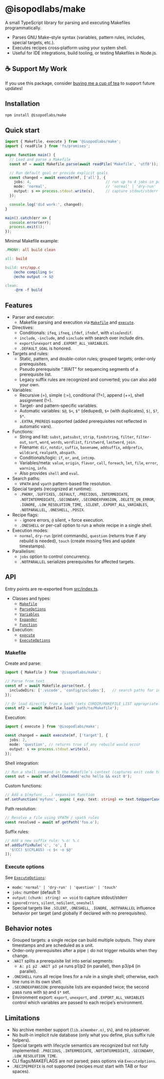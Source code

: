 # @isopodlabs/make

A small TypeScript library for parsing and executing Makefiles programmatically.

- Parses GNU Make–style syntax (variables, pattern rules, includes, special targets, etc.).
- Executes recipes cross‑platform using your system shell.
- Useful for IDE integrations, build tooling, or testing Makefiles in Node.js.

## ☕ Support My Work
If you use this package, consider [buying me a cup of tea](https://coff.ee/adrianstephens) to support future updates!

## Installation

```sh
npm install @isopodlabs/make
```

## Quick start

```ts
import { Makefile, execute } from '@isopodlabs/make';
import { readFile } from 'fs/promises';

async function main() {
  // Load and parse a Makefile
  const mf = await Makefile.parse(await readFile('Makefile', 'utf8'));

  // Run default goal or provide explicit goals
  const changed = await execute(mf, ['all'], {
    jobs: 4,                                  // run up to 4 jobs in parallel
    mode: 'normal',                           // 'normal' | 'dry-run' | 'question' | 'touch'
    output: s => process.stdout.write(s),     // capture stdout/stderr from recipes
  });

  console.log('did work:', changed);
}

main().catch(err => {
  console.error(err);
  process.exit(1);
});
```

Minimal Makefile example:

```makefile
.PHONY: all build clean

all: build

build: src/app.c
    @echo compiling $<
    @echo output -> $@

clean:
    -@rm -f build
```

## Features

- Parser and executor:
  - Makefile parsing and execution via [`Makefile`](src/parse.ts) and [`execute`](src/run.ts).
- Directives:
  - Conditionals: `ifeq`, `ifneq`, `ifdef`, `ifndef`, with `else`/`endif`.
  - `include`, `-include`, and `sinclude` with search over include dirs.
  - `export`/`unexport` and `.EXPORT_ALL_VARIABLES`.
  - `.DEFAULT_GOAL` is honored.
- Targets and rules:
  - Static, pattern, and double-colon rules; grouped targets; order-only prerequisites.
  - Pseudo prerequisite “.WAIT” for sequencing segments of a prerequisite list.
  - Legacy suffix rules are recognized and converted; you can also add your own.
- Variables:
  - Recursive (=), simple (:=), conditional (?=), append (+=), shell assignment (!=).
  - Target- and pattern-specific variables.
  - Automatic variables: `$@`, `$<`, `$^` (deduped), `$+` (with duplicates), `$|`, `$?`, `$*`.
  - `.EXTRA_PREREQS` supported (added prerequisites not reflected in automatic vars).
- Functions:
  - String and list: `subst`, `patsubst`, `strip`, `findstring`, `filter`, `filter-out`, `sort`,
    `word`, `words`, `wordlist`, `firstword`, `lastword`, `join`.
  - Filename: `dir`, `notdir`, `suffix`, `basename`, `addsuffix`, `addprefix`, `wildcard`,
    `realpath`, `abspath`.
  - Conditionals/logic: `if`, `or`, `and`, `intcmp`.
  - Variables/meta: `value`, `origin`, `flavor`, `call`, `foreach`, `let`, `file`, `error`, `warning`, `info`.
  - Also provides `shell` and `eval`.
- Search paths:
  - `VPATH` and `vpath` pattern-based file resolution.
- Special targets (recognized at runtime):
  - `.PHONY`, `.SUFFIXES`, `.DEFAULT`, `.PRECIOUS`, `.INTERMEDIATE`, `.NOTINTERMEDIATE`,
    `.SECONDARY`, `.SECONDEXPANSION`, `.DELETE_ON_ERROR`, `.IGNORE`, `.LOW_RESOLUTION_TIME`,
    `.SILENT`, `.EXPORT_ALL_VARIABLES`, `.NOTPARALLEL`, `.ONESHELL`, `.POSIX`.
- Recipe flags:
  - `-` ignore errors, `@` silent, `+` force execution.
  - `.ONESHELL` or per-call option to run a whole recipe in a single shell.
- Execution modes:
  - `normal`, `dry-run` (print commands), `question` (returns true if any rebuild is needed), `touch` (create missing files and update timestamps).
- Parallelism:
  - `jobs` option to control concurrency.
  - `.NOTPARALLEL` serializes prerequisites for affected targets.

## API

Entry points are re-exported from [src/index.ts](src/index.ts).

- Classes and types:
  - [`Makefile`](src/parse.ts)
  - [`ParseOptions`](src/parse.ts)
  - [`Variables`](src/variables.ts)
  - [`Expander`](src/variables.ts)
  - [`Function`](src/variables.ts)
- Execution:
  - [`execute`](src/run.ts)
  - [`ExecuteOptions`](src/run.ts)

### Makefile

Create and parse:

```ts
import { Makefile } from '@isopodlabs/make';

// Parse from text
const mf = await Makefile.parse(text, {
  includeDirs: ['.vscode', 'config/includes'],   // search paths for include/sinclude
});

// Or load directly from a path (sets CURDIR/MAKEFILE_LIST appropriately)
const mf2 = await Makefile.load('path/to/Makefile');
```

Execution:

```ts
import { execute } from '@isopodlabs/make';

const changed = await execute(mf, ['target'], {
  jobs: 2,
  mode: 'question', // returns true if any rebuild would occur
  output: s => process.stdout.write(s),
});
```

Shell integration:

```ts
// Run a shell command in the Makefile’s context (captures exit code to .SHELLEXIT)
const out = await mf.shellCommand('echo hello && exit 0');
```

Custom functions:

```ts
// Add a $(myfunc ...) expansion function
mf.setFunction('myfunc', async (_exp, text: string) => text.toUpperCase());
```

Path resolution:

```ts
// Resolve a file using VPATH / vpath rules
const resolved = await mf.getPath('foo.o');
```

Suffix rules:

```ts
// Add a new suffix rule: %.o: %.c
mf.addSuffixRule('c', 'o', [
  '$(CC) $(CFLAGS) -c $< -o $@'
]);
```

### Execute options

See [`ExecuteOptions`](src/run.ts):

- `mode`: `'normal' | 'dry-run' | 'question' | 'touch'`
- `jobs`: number (default 1)
- `output`: `(chunk: string) => void` to capture stdout/stderr
- `ignoreErrors`, `silent`, `noSilent`, `oneshell`
- Special targets like `.SILENT`, `.ONESHELL`, `.IGNORE`, `.NOTPARALLEL` influence behavior per target (and globally if declared with no prerequisites).

## Behavior notes

- Grouped targets: a single recipe can build multiple outputs. They share timestamps and are scheduled as a unit.
- Order-only prerequisites after a pipe `|` do not trigger rebuilds when they change.
- `.WAIT` splits a prerequisite list into serial segments:
  - `A: p1 p2 .WAIT p3 p4` runs p1/p2 (in parallel), then p3/p4 (in parallel).
- `.ONESHELL` runs all recipe lines for a rule in a single shell; otherwise, each line runs in its own shell.
- `.SECONDEXPANSION`: prerequisite lists are expanded twice; the second pass runs with `$@` and `$*` set.
- Environment export: `export`, `unexport`, and `.EXPORT_ALL_VARIABLES` control which variables are passed to each recipe’s environment.

## Limitations

- No archive member support (`lib.a(member.o)`, `$%`), and no jobserver.
- No built-in implicit rule database (only what you define, plus suffix rule helpers).
- Special targets with lifecycle semantics are recognized but not fully implemented: `.PRECIOUS`, `.INTERMEDIATE`, `.NOTINTERMEDIATE`, `.SECONDARY`, `.LOW_RESOLUTION_TIME`.
- CLI flags/MAKEFLAGS are not parsed; pass options via `ExecuteOptions`.
- `.RECIPEPREFIX` is not supported (recipes must start with TAB or four spaces).
